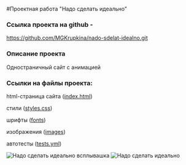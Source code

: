 #Проектная работа "Надо сделать идеально"

<h3>Ссылка проекта на github - </h3>

https://github.com/MGKrupkina/nado-sdelat-idealno.git

<h3>Описание проекта </h3>

Одностраничный сайт с анимацией

<h3>Ссылки на файлы проекта:</h3>

html-страница сайта (<a href="https://github.com/MGKrupkina/nado-sdelat-idealno/blob/main/index.html" target="_blank">index.html</a>)

стили (<a href="https://github.com/MGKrupkina/nado-sdelat-idealno/blob/main/styles/style.css" target="_blank">styles.css</a>)

шрифты (<a href="https://github.com/MGKrupkina/nado-sdelat-idealno/tree/main/fonts" target="_blank">fonts</a>)

изображения (<a href="https://github.com/MGKrupkina/nado-sdelat-idealno/tree/main/images" target="_blank">images</a>)

автотесты (<a href="https://github.com/MGKrupkina/nado-sdelat-idealno/blob/main/.github/workflows/tests.yml" target="_blank">tests.yml</a>)

![Надо сделать идеально всплывашка](https://github.com/MGKrupkina/nado-sdelat-idealno/assets/145542673/8fd56699-f673-4496-ab44-bac5b714151e)
![Надо сделать идеально](https://github.com/MGKrupkina/nado-sdelat-idealno/assets/145542673/74b1d550-750a-4b4c-bfb6-a8ad1eaa39f7)
